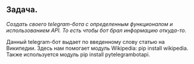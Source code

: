 ## **Задача.**

*Создать своего telegram-бота с определенным функционалом и использованием API. То есть чтобы бот брал информацию откуда-то.*


Данный telegram-бот выдает по введенному слову статью на Википедии. Здесь нам помогает модуль Wikipedia: pip install wikipedia. Также используется модуль pip install pytelegrambotapi.
